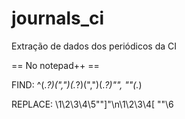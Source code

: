 # journals_ci
Extração de dados dos periódicos da CI


== No notepad++ ==

FIND: ^(.*?)(\",")(.*?)(\",")(.*?)\"\", \"\"(.*)

REPLACE: \1\2\3\4\5\"\"\]\"\n\1\2\3\4[ \"\"\6

